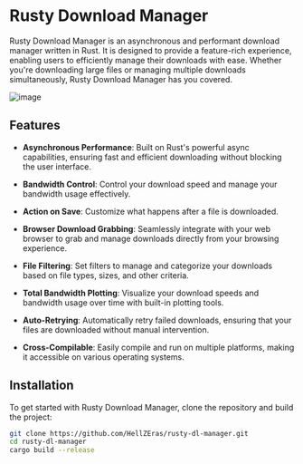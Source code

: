 # Rusty Download Manager

Rusty Download Manager is an asynchronous and performant download manager written in Rust. It is designed to provide a feature-rich experience, enabling users to efficiently manage their downloads with ease. Whether you're downloading large files or managing multiple downloads simultaneously, Rusty Download Manager has you covered.

![image](https://github.com/user-attachments/assets/4733c168-ecce-4ade-b714-5e0c3770990c)

## Features

- **Asynchronous Performance**: Built on Rust's powerful async capabilities, ensuring fast and efficient downloading without blocking the user interface.
  
- **Bandwidth Control**: Control your download speed and manage your bandwidth usage effectively.

- **Action on Save**: Customize what happens after a file is downloaded.

- **Browser Download Grabbing**: Seamlessly integrate with your web browser to grab and manage downloads directly from your browsing experience.

- **File Filtering**: Set filters to manage and categorize your downloads based on file types, sizes, and other criteria.

- **Total Bandwidth Plotting**: Visualize your download speeds and bandwidth usage over time with built-in plotting tools.

- **Auto-Retrying**: Automatically retry failed downloads, ensuring that your files are downloaded without manual intervention.

- **Cross-Compilable**: Easily compile and run on multiple platforms, making it accessible on various operating systems.

## Installation

To get started with Rusty Download Manager, clone the repository and build the project:

```bash
git clone https://github.com/HellZEras/rusty-dl-manager.git
cd rusty-dl-manager
cargo build --release

